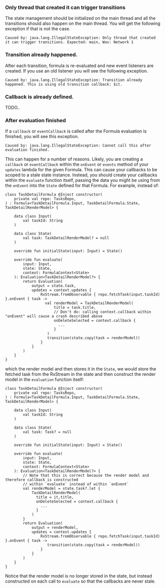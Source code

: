 
### Only thread that created it can trigger transitions
The state management should be initialized on the main thread and all the transitions should also happen on the main thread. You 
will get the following exception if that is not the case.
```
Caused by: java.lang.IllegalStateException: Only thread that created it can trigger transitions. Expected: main, Was: Network 1
```

### Transition already happened.
After each transition, formula is re-evaluated and new event listeners are created. If you use an old listener
you will see the following exception.
```
Caused by: java.lang.IllegalStateException: Transition already happened. This is using old transition callback: $it.
```

### Callback is already defined.
TODO..

### After evaluation finished
If a `callback` or `eventCallback` is called after the Formula evaluation is finished, you will see
this exception.
```
Caused by: java.lang.IllegalStateException: Cannot call this after evaluation finished.
```
This can happen for a number of reasons. Likely, you are creating a `callback` or `eventCallback`
within the `onEvent` or `events` method of your `updates` lambda for the given Formula. This can
cause your callbacks to be scoped to a stale state instance. Instead, you should create your callbacks
within the `evaluate` function itself, passing the data you might be using from the `onEvent` into
the `State` defined for that Formula. For example, instead of:
```
class TaskDetailFormula @Inject constructor(
    private val repo: TasksRepo,
) : Formula<TaskDetailFormula.Input, TaskDetailFormula.State, TaskDetailRenderModel> {

    data class Input(
        val taskId: String
    )

    data class State(
        val task: TaskDetailRenderModel? = null
    )

    override fun initialState(input: Input) = State()

    override fun evaluate(
        input: Input,
        state: State,
        context: FormulaContext<State>
    ): Evaluation<TaskDetailRenderModel?> {
        return Evaluation(
            output = state.task,
            updates = context.updates {
                RxStream.fromObservable { repo.fetchTask(input.taskId) }.onEvent { task ->
                  val renderModel = TaskDetailRenderModel(
                      title = task.title,
                      // Don't do: calling context.callback within "onEvent" will cause a crash described above
                      onDeleteSelected = context.callback {
                        ...
                      }
                   )
                   transition(state.copy(task = renderModel))
                }
            }
        )
    }
}
```
which the render model and then stores it in the `State`, we would store the fetched task from the RxStream in
the state and then construct the render model in the `evaluation` function itself:
```
class TaskDetailFormula @Inject constructor(
    private val repo: TasksRepo,
) : Formula<TaskDetailFormula.Input, TaskDetailFormula.State, TaskDetailRenderModel> {

    data class Input(
        val taskId: String
    )

    data class State(
        val task: Task? = null
    )

    override fun initialState(input: Input) = State()

    override fun evaluate(
        input: Input,
        state: State,
        context: FormulaContext<State>
    ): Evaluation<TaskDetailRenderModel?> {
        // Note that this is correct because the render model and therefore callback is constructed
        // within `evaluate` instead of within `onEvent`
        val renderModel = state.task?.let {
            TaskDetailRenderModel(
              title = it.title,
              onDeleteSelected = context.callback {
                ...
              }
            )
        }
        return Evaluation(
            output = renderModel,
            updates = context.updates {
                RxStream.fromObservable { repo.fetchTask(input.taskId) }.onEvent { task ->
                   transition(state.copy(task = renderModel))
                }
            }
        )
    }
}
```
Notice that the render model is no longer stored in the state, but instead constructed on each
call to `evaluate` so that the callbacks are never stale.